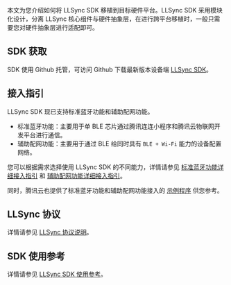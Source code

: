 
本文为您介绍如何将 LLSync SDK 移植到目标硬件平台。LLSync SDK 采用模块化设计，分离 LLSync 核心组件与硬件抽象层，在进行跨平台移植时，一般只需要您对硬件抽象层进行适配即可。

## SDK 获取

SDK 使用 Github 托管，可访问 Github 下载最新版本设备端 [LLSync SDK](https://github.com/tencentyun/qcloud-iot-explorer-BLE-sdk-embedded)。

## 接入指引

LLSync SDK 现已支持标准蓝牙功能和辅助配网功能。
- 标准蓝牙功能：主要用于单 BLE 芯片通过腾讯连连小程序和腾讯云物联网开发平台进行通信。
- 辅助配网功能：主要用于通过 BLE 给同时具有 `BLE + Wi-Fi` 能力的设备配置网络。

您可以根据需求选择使用 LLSync SDK 的不同能力，详情请参见 [标准蓝牙功能详细接入指引](https://github.com/tencentyun/qcloud-iot-explorer-BLE-sdk-embedded/blob/master/docs/LLSync%20SDK%E6%A0%87%E5%87%86%E8%93%9D%E7%89%99%E5%8A%9F%E8%83%BD%E6%8E%A5%E5%85%A5%E6%8C%87%E5%BC%95.md) 和 [辅助配网功能详细接入指引](https://github.com/tencentyun/qcloud-iot-explorer-BLE-sdk-embedded/blob/master/docs/LLSync%20SDK%E8%BE%85%E5%8A%A9%E9%85%8D%E7%BD%91%E5%8A%9F%E8%83%BD%E6%8E%A5%E5%85%A5%E6%8C%87%E5%BC%95.md)。

同时，腾讯云也提供了标准蓝牙功能和辅助配网功能接入的 [示例程序](https://github.com/tencentyun/qcloud-iot-explorer-BLE-sdk-embedded-demo) 供您参考。

## LLSync 协议

详情请参见 [LLSync 协议说明](https://github.com/tencentyun/qcloud-iot-explorer-BLE-sdk-embedded/blob/master/docs/LLSync%E8%93%9D%E7%89%99%E8%AE%BE%E5%A4%87%E6%8E%A5%E5%85%A5%E5%8D%8F%E8%AE%AE.pdf)。

## SDK 使用参考

详情请参见 [LLSync SDK 使用参考](https://cloud.tencent.com/document/product/1081/48399)。

